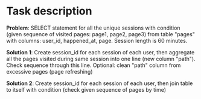 # Task description

**Problem**: SELECT statement for all the unique sessions with condition (given sequence of visited pages: page1, page2, page3) from table "pages" with columns: user_id, happened_at, page. Session length is 60 minutes.

**Solution 1**: Create session_id for each session of each user, then aggregate all the pages visited during same session into one line (new column "path"). Check sequence through this line. Optional: clean "path" column from excessive pages (page refreshing)

**Solution 2**:  Create session_id  for each session of each user, then join table to itself with condition (check given sequence of pages by time) 
